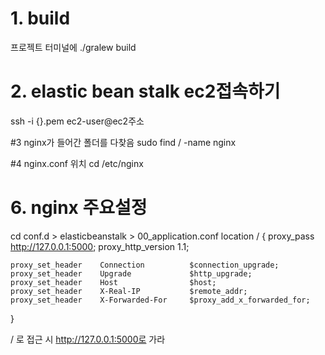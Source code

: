 # 1. build
프로젝트 터미널에 ./gralew build 

# 2. elastic bean stalk ec2접속하기
ssh -i {}.pem ec2-user@ec2주소

#3 nginx가 들어간 폴더를 다찾음
sudo find / -name nginx

#4 nginx.conf 위치
cd /etc/nginx


# 6. nginx 주요설정
cd conf.d > elasticbeanstalk > 00_application.conf
location / {
    proxy_pass          http://127.0.0.1:5000;
    proxy_http_version  1.1;

    proxy_set_header    Connection          $connection_upgrade;
    proxy_set_header    Upgrade             $http_upgrade;
    proxy_set_header    Host                $host;
    proxy_set_header    X-Real-IP           $remote_addr;
    proxy_set_header    X-Forwarded-For     $proxy_add_x_forwarded_for;
}

/ 로 접근 시 http://127.0.0.1:5000로 가라

